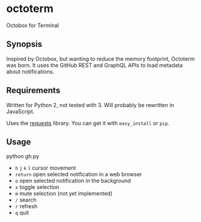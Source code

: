 # octoterm
Octobox for Terminal

## Synopsis

Inspired by Octobox, but wanting to reduce the memory footprint, Octoterm was born. It uses the GitHub REST and GraphQL APIs to load metadata about notifications.

## Requirements

Written for Python 2, not tested with 3. Will probably be rewritten in JavaScript.

Uses the [requests](http://docs.python-requests.org) library. You can get it with `easy_install` or `pip`.


## Usage

python gh.py

- `h` `j` `k` `l` cursor movement
- `return` open selected notification in a web browser
- `o` open selected notification in the background
- `x` toggle selection
- `m` mute selection (not yet implemented)
- `/` search
- `r` refresh
- `q` quit


